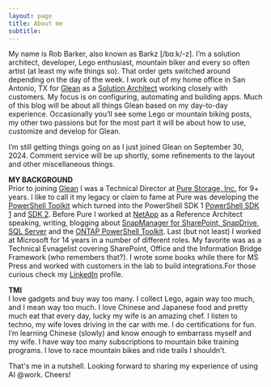 ```yaml
---
layout: page
title: About me
subtitle: 
---
```


My name is Rob Barker, also known as Barkz [/bɑːk/-z]. I’m a solution architect, developer, Lego enthusiast, mountain biker and every so often artist (at least my wife things so). That order gets switched around depending on the day of the week. I work out of my home office in San Antonio, TX for <a href="https://glean.com">Glean</a> as a <a href="https://boards.greenhouse.io/gleanwork/jobs/4456716005#:~:text=Solutions%20Architects%20lead%20activities%20such,and%20the%20Glean%20partner%20ecosystem.">Solution Architect</a> working closely with customers. My focus is on configuring, automating and building apps. Much of this blog will be about all things Glean based on my day-to-day experience. Occasionally you’ll see some Lego or mountain biking posts, my other two passions but for the most part it will be about how to use, customize and develop for Glean.

I’m still getting things going on as I just joined Glean on September 30, 2024. Comment service will be up shortly, some refinements to the layout and other miscellaneous things.

<b>MY BACKGROUND</b><br>
Prior to joining <a href="https://glean.com">Glean</a> I was a Technical Director at <a href="https://purestorage.com">Pure Storage, Inc.</a> for 9+ years. I like to call it my legacy or claim to fame at Pure was developing the <a href="https://github.com/barkz/purestorage-powershell-toolkit-2.8.0.430">PowerShell Toolkit</a> which turned into the PowerShell SDK 1 <a href="https://github.com/PureStorage-Connect/PowerShellSDK">PowerShell SDK 1</a> and <a href="https://github.com/PureStorage-Connect/PowerShellSDK2">SDK 2</a>. Before Pure I worked at <a href="https://netapp.com">NetApp</a> as a Reference Architect speaking, writing, blogging about <a href="https://www.netapp.com/support-and-training/documentation/snap-manager-documentation/">SnapManager for SharePoint, SnapDrive, SQL Server</a> and the <a href="https://docs.netapp.com/us-en/ontap-automation/pstk/overview_pstk.html">ONTAP PowerShell Toolkit</a>. Last (but not least) I worked at Microsoft for 14 years in a number of different roles. My favorite was as a Technical Evnagelist covering SharePoint, Office and the Information Bridge Framework (who remembers that?). I wrote some books while there for MS Press and worked with customers in the lab to build integrations.For those curious check my <a href="https://linkedin.com/in/barkz">LinkedIn</a> profile. 

<b>TMI</b><br>
I love gadgets and buy way too many. I collect Lego, again way too much, and I mean way too much. I love Chinese and Japanese food and pretty much eat that every day, lucky my wife is an amazing chef. I listen to techno, my wife loves driving in the car with me. I do certifications for fun. I’m learning Chinese (slowly) and know enough to embarrass myself and my wife. I have way too many subscriptions to mountain bike training programs. I love to race mountain bikes and ride trails I shouldn’t. 

That's me in a nutshell. Looking forward to sharing my experience of using AI @work. Cheers! 